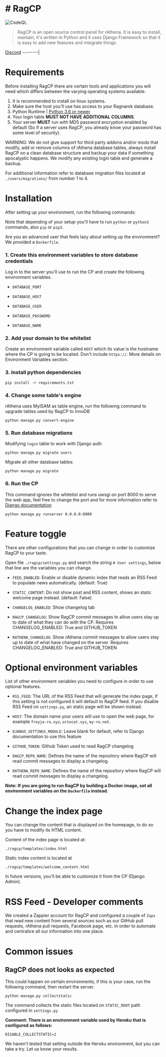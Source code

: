 # # RagCP

![CodeQL](https://github.com/Freyja-Folkvangr/ragpycp/workflows/CodeQL/badge.svg)

> RagCP is an open source control panel for rAthena. It is easy to install, mantain, it's written in Python and it uses Django Framework so that it is easy to add new features and integrate things.

[Discord](https://discord.gg/2Y92RMS)
--------|

# Requirements
Before installing RagCP there are certain tools and applications you will need which
differs between the varying operating systems available.

1. It is recommended to install on linux systems.
2. Make sure the host you'll use has access to your Ragnarok database.
3. Python Runtime | [Python 3.6 or newer](https://www.python.org/downloads/)
4. Your login table **MUST NOT HAVE ADDITIONAL COLUMNS**.
5. Your server **MUST** run with MD5 password encryption enabled by default (So if a server uses RagCP, you already know your password has some level of security).

WARNING: We do not give support for third party addons and/or mods that modify, add or remove columns of rAthena database tables, always install RagCP on a clean database structure and backup your data if something apocalyptic happens. We modify any existing login table and generate a backup.

For additional information refer to database migration files located at ``./users/migrations/`` from number 1 to 4.

# Installation

After setting up your environment, run the following commands:

Note that depending of your setup you'll have to run ``python`` or ``python3`` commands, also ``pip`` or ``pip3``.

Are you an advanced user that feels lazy about setting up the environment? We provided a ``Dockerfile``.

### 1. Create this environment variables to store database credentials

Log in to the server you'll use to run the CP and create the following environment variables.

- `DATABASE_PORT`

- `DATABASE_HOST`

- `DATABASE_USER`

- `DATABASE_PASSWORD`

- `DATABASE_NAME`


### 2. Add your domain to the whitelist

Create an environment variable called ``HOST`` which its value is the hostname where the CP is going to be located. Don't include ``https://``. More details on Environment Variables section.


### 3. Install python dependencies

`pip install -r requirements.txt`

### 4. Change some table's engine

rAthena uses MyISAM as table engine, run the following command to upgrade tables used by RagCP to InnoDB

`python manage.py convert-engine`

### 5. Run database migrations

Modifying ``login`` table to work with Django auth

`python manage.py migrate users`

Migrate all other database tables:

`python manage.py migrate`

### 6. Run the CP

This command ignores the whitelist and runs uwsgi on port 8000 to serve the web app, feel free to change the port and for more information refer to [Django documentation](https://docs.djangoproject.com/en/3.0/ref/django-admin/)

`python manage.py runserver 0.0.0.0:8000`

# Feature toggle

There are other configurations that you can change in order to customize RagCP to your taste.

Open file ```./ragcp/settings.py``` and search the string ```# User settings```, below that line are the variables you can change.

- ``FEED_ENABLED``: Enable or disable dynamic index that reads an  RSS Feed to populate news automatically. (default: True)

- ``STATIC_CONTENT``: Do not show post and RSS content, shows an static welcome page instead. (default: False)

- ``CHANGELOG_ENABLED``: Show changelog tab

- ``RAGCP_CHANGELOG``: Show RagCP commit messages to allow users stay up to date of what they can do with the CP. Requires CHANGELOG_ENABLED: True and GITHUB_TOKEN

- ``RATHENA_CHANGELOG``: Show rAthena commit messages to allow users stay up to date of what have changed on the server. Requires CHANGELOG_ENABLED: True and GITHUB_TOKEN

# Optional environment variables

List of other environment variables you need to configure in order to use optional features.

- ``RSS_FEED``: The URL of the RSS Feed that will generate the index page, if this setting is not configured it will default to RagCP feed. If you disable RSS Feed on ``settings.py``, an static page will be shown instead.

- `HOST`: The domain name your users will use to open the web page, for example ``freyja-ro.xyz``, ``octocat.xyz``, ``my-ro.net``.

- `DJANGO_SETTINGS_MODULE`: Leave blank for default, refer to Django documentation to use this feature

- ``GITHUB_TOKEN``: Github Token used to read RagCP changelog

- ``RAGCP_REPO_NAME``: Defines the name of the repository where RagCP will read commit messages to display a changelog.

- ``RATHENA_REPO_NAME``: Defines the name of the repository where RagCP will read commit messages to display a changelog.

**Note: If you are going to run RagCP by building a Docker image, set all environment variables on the ``Dockerfile`` instead**.

# Change the index page

You can change the content that is displayed on the homepage, to do so you have to modify its HTML content.

Content of the index page is located at:

`./ragcp/templates/index.html`

Static index content is located at

`./ragcp/templates/welcome_content.html`

In future versions, you'll be able to customize it from the CP (Django Admin).

# RSS Feed - Developer comments

We created a Zappier account for RagCP and configured a couple of ``Zaps`` that read new content from several sources such as our GitHub pull requests, rAthena pull requests, Facebook page, etc. in order to automate and centralice all our information into one place.

# Common issues

## RagCP does not looks as expected

This could happen on certain environments, if this is your case, run the following command, then restart the server.

`python manage.py collectstatic`

The command collects the static files located on ``STATIC_ROOT`` path configured in ``settings.py``

**Comment: There is an environment variable used by Heroku that is configured as follows:**

``DISABLE_COLLECTSTATIC=1``

We haven't tested that setting outside the Heroku environment, but you can take a try. Let us know your results.

